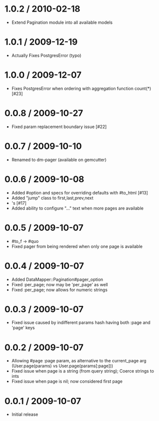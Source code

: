 
1.0.2 / 2010-02-18
==================

  * Extend Pagination module into all available models

1.0.1 / 2009-12-19
==================

  * Actually Fixes PostgresError (typo)

1.0.0 / 2009-12-07
==================

  * Fixes PostgresError when ordering with aggregation function count(*) [#23]

0.0.8 / 2009-10-27
==================

  * Fixed param replacement boundary issue [#22]

0.0.7 / 2009-10-10
==================

  * Renamed to dm-pager (available on gemcutter)

0.0.6 / 2009-10-08
==================

  * Added #option and specs for overriding defaults with #to_html [#13]
  * Added "jump" class to first,last,prev,next <li>'s [#17]
  * Added ability to configure "..." text when more pages are available

0.0.5 / 2009-10-07
==================

  * #to_f -> #quo
  * Fixed pager from being rendered when only one page is available

0.0.4 / 2009-10-07
==================

  * Added DataMapper::Pagination#pager_option 
  * Fixed :per_page; now may be 'per_page' as well
  * Fixed :per_page; now allows for numeric strings

0.0.3 / 2009-10-07
==================

  * Fixed issue caused by indifferent params hash having both :page and 'page' keys

0.0.2 / 2009-10-07
==================

  * Allowing #page :page param, as alternative to the current_page arg (User.page(params) vs User.page(params[:page]))
  * Fixed issue when page is a string (from query string); Coerce strings to ints
  * Fixed issue when page is nil; now considered first page

0.0.1 / 2009-10-07
===================

  * Initial release